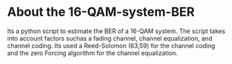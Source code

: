# About the 16-QAM-system-BER
Its a python script to estimate the BER of a 16-QAM system. The script takes into account factors suchas a fading channel, channel equalization, and channel coding.
Its used a Reed-Solomon (63,59) for the channel coding and the zero Forcing algorithm for the channel equalization.
